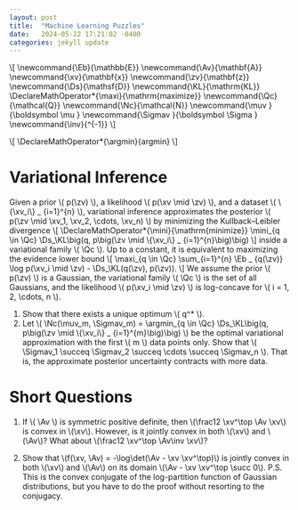```yaml
---
layout: post
title:  "Machine Learning Puzzles"
date:   2024-05-22 17:21:02 -0400
categories: jekyll update
---
```


\\[
\newcommand{\Eb}{\mathbb{E}}
\newcommand{\Av}{\mathbf{A}}
\newcommand{\xv}{\mathbf{x}}
\newcommand{\zv}{\mathbf{z}}
\newcommand{\Ds}{\mathsf{D}}
\newcommand{\KL}{\mathrm{KL}}
\DeclareMathOperator*{\maxi}{\mathrm{maximize}}
\newcommand{\Qc}{\mathcal{Q}}
\newcommand{\Nc}{\mathcal{N}}
\newcommand{\muv        }{\boldsymbol \mu        }
\newcommand{\Sigmav     }{\boldsymbol \Sigma     }
\newcommand{\inv}{^{-1}}
\\]

\\[
\DeclareMathOperator*{\argmin}{argmin}
\\]

# Variational Inference

Given a prior \\( p(\zv) \\), a likelihood \\( p(\xv \mid \zv) \\), and a dataset \\( \\{\xv_i\\} _ {i=1}^{n} \\), variational inference approximates the posterior \\( p(\zv \mid \xv_1, \xv_2, \cdots, \xv_n) \\) by minimizing the Kullback–Leibler divergence
\\[
\DeclareMathOperator*{\mini}{\mathrm{minimize}}
    \mini_{q \in \Qc} \Ds_\KL\big(q, p\big(\zv \mid \\{\xv_i\\} _ {i=1}^{n}\big)\big)
\\]
inside a variational family \\( \Qc \\).
Up to a constant, it is equivalent to maximizing the evidence lower bound
\\[
    \maxi_{q \in \Qc} \sum_{i=1}^{n} \Eb _ {q(\zv)} \log p(\xv_i \mid \zv) - \Ds_\KL(q(\zv), p(\zv)).
\\]
We assume the prior \\( p(\zv) \\) is a Gaussian, the variational family \\( \Qc \\) is the set of all Gaussians, and the likelihood \\( p(\xv_i \mid \zv) \\) is log-concave for \\( i = 1, 2, \cdots, n \\).

1. Show that there exists a unique optimum \\( q^* \\).
2. Let \\( \Nc(\muv_m, \Sigmav_m) = \argmin_{q \in \Qc} \Ds_\KL\big(q, p\big(\zv \mid \\{\xv_i\\} _ {i=1}^{m}\big)\big) \\) be the optimal variational approximation with the first \\( m \\) data points only.
Show that \\( \Sigmav_1 \succeq \Sigmav_2 \succeq \cdots \succeq \Sigmav_n \\).
That is, the approximate posterior uncertainty contracts with more data.


# Short Questions
1. If \\( \Av \\) is symmetric positive definite, then \\(\frac12 \xv^\top \Av \xv\\) is convex in \\(\xv\\).
However, is it jointly convex in both \\(\xv\\) and \\(\Av\\)? What about \\(\frac12 \xv^\top \Av\inv \xv\\)?

2. Show that \\(f(\xv, \Av) = -\log\det(\Av - \xv \xv^\top)\\) is jointly convex in both \\(\xv\\) and \\(\Av\\) on its domain \\(\Av - \xv \xv^\top \succ 0\\).
P.S. This is the convex conjugate of the log-partition function of Gaussian distributions, but you have to do the proof without resorting to the conjugacy.
